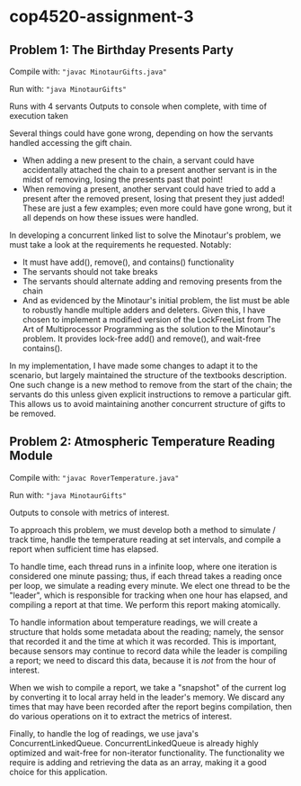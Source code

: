 # cop4520-assignment-3
## Problem 1: The Birthday Presents Party
Compile with:
  ```"javac MinotaurGifts.java"```

Run with: ```"java MinotaurGifts"```

Runs with 4 servants
Outputs to console when complete, with time of execution taken

Several things could have gone wrong, depending on how the servants handled
accessing the gift chain.
* When adding a new present to the chain, a servant could have accidentally attached
the chain to a present another servant is in the midst of removing, losing the presents
past that point!
* When removing a present, another servant could have tried to add a present after the
removed present, losing that present they just added!
These are just a few examples; even more could have gone wrong, but it all depends
on how these issues were handled.

In developing a concurrent linked list to solve the Minotaur's problem, we must
take a look at the requirements he requested. Notably:
* It must have add(), remove(), and contains() functionality
* The servants should not take breaks
* The servants should alternate adding and removing presents from the chain
* And as evidenced by the Minotaur's initial problem, the list must be able to
robustly handle multiple adders and deleters.
Given this, I have chosen to implement a modified version of the LockFreeList from
The Art of Multiprocessor Programming as the solution to the Minotaur's problem.
It provides lock-free add() and remove(), and wait-free contains().

In my implementation, I have made some changes to adapt it to the scenario, but
largely maintained the structure of the textbooks description. One such change is
a new method to remove from the start of the chain; the servants do this unless given
explicit instructions to remove a particular gift. This allows us to avoid maintaining
another concurrent structure of gifts to be removed.


## Problem 2: Atmospheric Temperature Reading Module
Compile with:
  ```"javac RoverTemperature.java"```

Run with: ```"java MinotaurGifts"```

Outputs to console with metrics of interest.

To approach this problem, we must develop both a method to simulate / track time,
handle the temperature reading at set intervals, and compile a report when
sufficient time has elapsed.

To handle time, each thread runs in a infinite loop, where one iteration is considered
one minute passing; thus, if each thread takes a reading once per loop, we simulate
a reading every minute. We elect one thread to be the "leader", which is responsible
for tracking when one hour has elapsed, and compiling a report at that time. We
perform this report making atomically.

To handle information about temperature readings, we will create a structure that
holds some metadata about the reading; namely, the sensor that recorded it and
the time at which it was recorded. This is important, because sensors may continue to
record data while the leader is compiling a report; we need to discard this data,
because it is *not* from the hour of interest.

When we wish to compile a report, we take a "snapshot" of the current log by
converting it to local array held in the leader's memory. We discard any times
that may have been recorded after the report begins compilation, then do various
operations on it to extract the metrics of interest.

Finally, to handle the log of readings, we use java's ConcurrentLinkedQueue.
ConcurrentLinkedQueue is already highly optimized and wait-free for non-iterator
functionality. The functionality we require is adding and retrieving the data as
an array, making it a good choice for this application.
